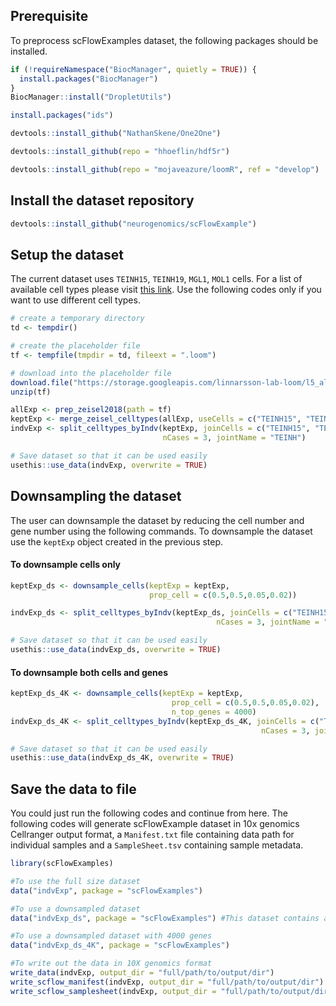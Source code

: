 Prerequisite
------------

To preprocess scFlowExamples dataset, the following packages should be
installed.

``` r
if (!requireNamespace("BiocManager", quietly = TRUE)) {
  install.packages("BiocManager")
}
BiocManager::install("DropletUtils")

install.packages("ids")

devtools::install_github("NathanSkene/One2One")

devtools::install_github(repo = "hhoeflin/hdf5r")

devtools::install_github(repo = "mojaveazure/loomR", ref = "develop")
```

Install the dataset repository
------------------------------

``` r
devtools::install_github("neurogenomics/scFlowExample")
```

Setup the dataset
-----------------

The current dataset uses `TEINH15`, `TEINH19`, `MGL1`, `MOL1` cells. For
a list of available cell types please visit [this
link](http://mousebrain.org/celltypes/). Use the following codes only if
you want to use different cell types.

``` r
# create a temporary directory
td <- tempdir()

# create the placeholder file
tf <- tempfile(tmpdir = td, fileext = ".loom")

# download into the placeholder file
download.file("https://storage.googleapis.com/linnarsson-lab-loom/l5_all.loom", tf) # tf="~/l5_all.loom"
unzip(tf)

allExp <- prep_zeisel2018(path = tf)
keptExp <- merge_zeisel_celltypes(allExp, useCells = c("TEINH15", "TEINH19", "MGL1", "MOL1"))
indvExp <- split_celltypes_byIndv(keptExp, joinCells = c("TEINH15", "TEINH19"), 
                                  nCases = 3, jointName = "TEINH")

# Save dataset so that it can be used easily
usethis::use_data(indvExp, overwrite = TRUE)
```

Downsampling the dataset
------------------------

The user can downsample the dataset by reducing the cell number and gene
number using the following commands. To downsample the dataset use the
`keptExp` object created in the previous step.

#### To downsample cells only

``` r
keptExp_ds <- downsample_cells(keptExp = keptExp,
                               prop_cell = c(0.5,0.5,0.05,0.02))

indvExp_ds <- split_celltypes_byIndv(keptExp_ds, joinCells = c("TEINH15", "TEINH19"), 
                                              nCases = 3, jointName = "TEINH")

# Save dataset so that it can be used easily
usethis::use_data(indvExp_ds, overwrite = TRUE)
```

#### To downsample both cells and genes

``` r
keptExp_ds_4K <- downsample_cells(keptExp = keptExp,
                                    prop_cell = c(0.5,0.5,0.05,0.02),
                                    n_top_genes = 4000)
indvExp_ds_4K <- split_celltypes_byIndv(keptExp_ds_4K, joinCells = c("TEINH15", "TEINH19"), 
                                                        nCases = 3, jointName = "TEINH")

# Save dataset so that it can be used easily
usethis::use_data(indvExp_ds_4K, overwrite = TRUE)
```

Save the data to file
---------------------

You could just run the following codes and continue from here. The
following codes will generate scFlowExample dataset in 10x genomics
Cellranger output format, a `Manifest.txt` file containing data path for
individual samples and a `SampleSheet.tsv` containing sample metadata.

``` r
library(scFlowExamples)

#To use the full size dataset
data("indvExp", package = "scFlowExamples")  

#To use a downsampled dataset
data("indvExp_ds", package = "scFlowExamples") #This dataset contains all genes (~29000)

#To use a downsampled dataset with 4000 genes
data("indvExp_ds_4K", package = "scFlowExamples") 

#To write out the data in 10X genomics format
write_data(indvExp, output_dir = "full/path/to/output/dir")
write_scflow_manifest(indvExp, output_dir = "full/path/to/output/dir")
write_scflow_samplesheet(indvExp, output_dir = "full/path/to/output/dir")
```
